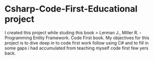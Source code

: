 # Csharp-Code-First-Educational project
I created this project while studing this book  > Lerman J., Miller R. - Programming Entity Framework. Code First book. My objectives for this project is to dive deep in to  code first work follow using C# and to fill in some gaps i had accumulated from teaching myself code first few yers back.
